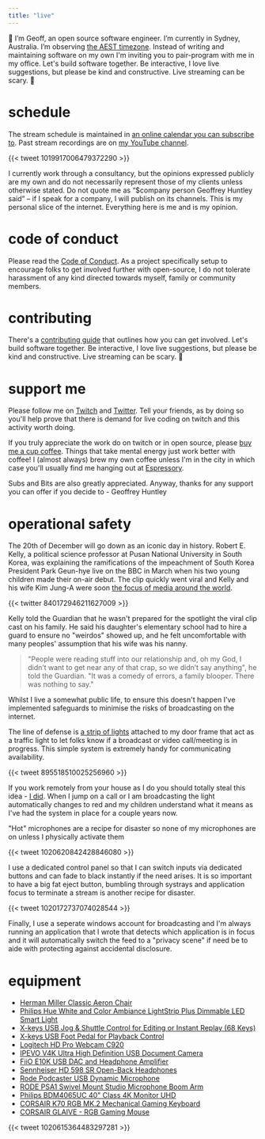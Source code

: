 ```yaml
---
title: "live"
---
```

🙌 I’m Geoff, an open source software engineer. I’m currently in Sydney, Australia. I’m observing [the AEST timezone](https://time.is/Sydney). Instead of writing and maintaining software on my own I'm inviting you to pair-program with me in my office. Let's build software together. Be interactive, I love live suggestions, but please be kind and constructive. Live streaming can be scary. 💖 

<!-- Add a placeholder for the Twitch embed -->
<div id="twitch-embed"></div>

<!-- Load the Twitch embed script -->
<script src="https://embed.twitch.tv/embed/v1.js"></script>

<!-- Create a Twitch.Embed object that will render within the "twitch-embed" root element. -->
<script type="text/javascript">
  new Twitch.Embed("twitch-embed", {
    width: 500,
    height: 480,
    channel: "geoffreyhuntley"
  });
</script>

# schedule

The stream schedule is maintained in [an online calendar you can subscribe to](https://calendar.google.com/calendar?cid=Z2h1bnRsZXkuY29tX3BjNWo0MjdjZG1sNW81MmVqczE2aG91YmMwQGdyb3VwLmNhbGVuZGFyLmdvb2dsZS5jb20). Past stream recordings are on [my YouTube channel](https://youtube.com/c/geoffreyhuntley).

{{< tweet 1019917006479372290 >}}

I currently work through a consultancy, but the opinions expressed publicly are my own and do not necessarily represent those of my clients unless otherwise stated. Do not quote me as “$company person Geoffrey Huntley said” – if I speak for a company, I will publish on its channels. This is my personal slice of the internet. Everything here is me and is my opinion.

# code of conduct

Please read the [Code of Conduct](CODEOFCONDUCT.md). As a project specifically setup to encourage folks to get involved further with open-source, I do not tolerate harassment of any kind directed towards myself, family or community members.

# contributing

There's a [contributing guide](https://github.com/ghuntley/live/CONTRIBUTING.md) that outlines how you can get involved. Let's build software together. Be interactive, I love live suggestions, but please be kind and constructive. Live streaming can be scary. 💖 

# support me

Please follow me on [Twitch](https://twitch.tv/geoffreyhuntley) and [Twitter](https://twitter.com/geoffreyhuntley). Tell your friends, as by doing so you'll help prove that there is demand for live coding on twitch and this activity worth doing.

If you truly appreciate the work do on twitch or in open source, please [buy me a cup coffee](https://www.patreon.com/ghuntley).  Things that take mental energy just work better with coffee!  I (almost always) brew my own coffee unless I'm in the city in which case you'll usually find me hanging out at [Espressory](https://www.espressory.com.au/). 

Subs and Bits are also greatly appreciated. Anyway, thanks for any support you can offer if you decide to - Geoffrey Huntley

# operational safety

The 20th of December will go down as an iconic day in history. Robert E. Kelly, a political science professor at Pusan National University in South Korea, was explaining the ramifications of the impeachment of South Korea President Park Geun-hye live on the BBC in March when his two young children made their on-air debut. The clip quickly went viral and Kelly and his wife Kim Jung-A were soon [the focus of media around the world](https://www.usatoday.com/story/news/nation-now/2017/12/20/bbc-dad-robert-kelly-thought-his-career-over-after-kids-hilariously-interrupted-live-interview/968226001/). 

{{< twitter 840172946211627009 >}}

Kelly told the Guardian that he wasn't prepared for the spotlight the viral clip cast on his family. He said his daughter's elementary school had to hire a guard to ensure no "weirdos" showed up, and he felt uncomfortable with many peoples' assumption that his wife was his nanny. 

> "People were reading stuff into our relationship and, oh my God, I didn’t want to get near any of that crap, so we didn’t say anything", he told the Guardian. "It was a comedy of errors, a family blooper. There was nothing to say."

Whilst I live a somewhat public life, to ensure this doesn't happen I've implemented safeguards to minimise the risks of broadcasting on the internet. 

The line of defense is [a strip of lights](https://www.amazon.com/Philips-Ambiance-LightStrip-Compatible-Assistant/dp/B0167H33DU) attached to my door frame that act as a traffic light to let folks know if a broadcast or video call/meeting is in progress. This simple system is extremely handy for communicating availability. 

{{< tweet 895518510025256960 >}}

If you work remotely from your house as I do you should totally steal this idea - [I did](https://www.hanselman.com/blog/IsDaddyOnACallABusyLightPresenceIndicatorForLyncForMyHomeOffice.aspx). When I jump on a call or I am broadcasting the light automatically changes to red and my children understand what it means as I've had the system in place for a couple years now.

"Hot" microphones are a recipe for disaster so none of my microphones are on unless I physically activate them

{{< tweet 1020620842428846080 >}}

I use a dedicated control panel so that I can switch inputs via dedicated buttons and can fade to black instantly if the need arises. It is so important to have a big fat eject button, bumbling through systrays and application focus to terminate a stream is another recipe for disaster.

{{< tweet 1020172737074028544 >}}

Finally, I use a seperate windows account for broadcasting and I'm always running an application that I wrote that detects which application is in focus and it will automatically switch the feed to a "privacy scene" if need be to aide with protecting against accidental disclosure. 

# equipment

* [Herman Miller Classic Aeron Chair](https://www.amazon.com/Herman-Miller-Classic-Aeron-Chair-Size/dp/B0742KV7ZR/ref=as_li_tl?ie=UTF8&camp=1789&creative=9325&creativeASIN=B00ZV9RDKK&linkCode=as2&tag=ghuntley0b-20&linkId=f68ddcb85dfae991a13bff284c04eab3)
* [Philips Hue White and Color Ambiance LightStrip Plus Dimmable LED Smart Light](https://www.amazon.com/Philips-Ambiance-LightStrip-Compatible-Assistant/dp/B0167H33DU/ref=as_li_tl?ie=UTF8&camp=1789&creative=9325&creativeASIN=B00ZV9RDKK&linkCode=as2&tag=ghuntley0b-20&linkId=f68ddcb85dfae991a13bff284c04eab3)
* [X-keys USB Jog & Shuttle Control for Editing or Instant Replay (68 Keys)](https://www.amazon.com/X-keys-Jog-Shuttle-Control-XK-68/dp/B00I3OW4SQ/ref=as_li_tl?ie=UTF8&camp=1789&creative=9325&creativeASIN=B00ZV9RDKK&linkCode=as2&tag=ghuntley0b-20&linkId=f68ddcb85dfae991a13bff284c04eab3)
* [X-keys USB Foot Pedal for Playback Control](https://www.amazon.com/X-keys-Foot-Pedal-Playback-Control/dp/B009PP6Z50/ref=as_li_tl?ie=UTF8&camp=1789&creative=9325&creativeASIN=B00ZV9RDKK&linkCode=as2&tag=ghuntley0b-20&linkId=f68ddcb85dfae991a13bff284c04eab3)
* [Logitech HD Pro Webcam C920](https://www.amazon.com/Logitech-Widescreen-Calling-Recording-Desktop/dp/B006JH8T3S/ref=as_li_tl?ie=UTF8&camp=1789&creative=9325&creativeASIN=B00ZV9RDKK&linkCode=as2&tag=ghuntley0b-20&linkId=f68ddcb85dfae991a13bff284c04eab3)
* [IPEVO V4K Ultra High Definition USB Document Camera](https://www.amazon.com/IPEVO-Definition-Document-Camera-5-880-4-01-00/dp/B079DLTG9F/ref=as_li_tl?ie=UTF8&camp=1789&creative=9325&creativeASIN=B00ZV9RDKK&linkCode=as2&tag=ghuntley0b-20&linkId=f68ddcb85dfae991a13bff284c04eab3)
* [FiiO E10K USB DAC and Headphone Amplifier](https://www.amazon.com/FiiO-E10K-Headphone-Amplifier-Black/dp/B00LP3AMC2/ref=as_li_tl?ie=UTF8&camp=1789&creative=9325&creativeASIN=B00ZV9RDKK&linkCode=as2&tag=ghuntley0b-20&linkId=f68ddcb85dfae991a13bff284c04eab3)
* [Sennheiser HD 598 SR Open-Back Headphones](https://www.amazon.com/Sennheiser-HD-598-SR-Open-Back/dp/B06WRMZZ45/ref=as_li_tl?ie=UTF8&camp=1789&creative=9325&creativeASIN=B00ZV9RDKK&linkCode=as2&tag=ghuntley0b-20&linkId=f68ddcb85dfae991a13bff284c04eab3)
* [Rode Podcaster USB Dynamic Microphone](https://www.amazon.com/Rode-Podcaster-USB-Dynamic-Microphone/dp/B000JM46FY/ref=as_li_tl?ie=UTF8&camp=1789&creative=9325&creativeASIN=B00ZV9RDKK&linkCode=as2&tag=ghuntley0b-20&linkId=f68ddcb85dfae991a13bff284c04eab3)
* [RODE PSA1 Swivel Mount Studio Microphone Boom Arm](https://www.amazon.com/RODE-Swivel-Mount-Studio-Microphone/dp/B001D7UYBO/ref=as_li_tl?ie=UTF8&camp=1789&creative=9325&creativeASIN=B00ZV9RDKK&linkCode=as2&tag=ghuntley0b-20&linkId=f68ddcb85dfae991a13bff284c04eab3)
* [Philips BDM4065UC 40" Class 4K Monitor UHD](https://www.amazon.com/Philips-BDM4065UC-Resolution-Speakers-DisplayPort/dp/B00SCX78JS/ref=as_li_tl?ie=UTF8&camp=1789&creative=9325&creativeASIN=B00ZV9RDKK&linkCode=as2&tag=ghuntley0b-20&linkId=f68ddcb85dfae991a13bff284c04eab3)
* [CORSAIR K70 RGB MK.2 Mechanical Gaming Keyboard](https://www.amazon.com/CORSAIR-MK-2-Mechanical-Gaming-Keyboard/dp/B07D5S5QKF/ref=as_li_tl?ie=UTF8&camp=1789&creative=9325&creativeASIN=B00ZV9RDKK&linkCode=as2&tag=ghuntley0b-20&linkId=f68ddcb85dfae991a13bff284c04eab3)
* [CORSAIR GLAIVE - RGB Gaming Mouse](https://www.amazon.com/CORSAIR-GLAIVE-Comfortable-Interchangeable-Refurbished/dp/B07CQ8C5ZB/ref=as_li_tl?ie=UTF8&camp=1789&creative=9325&creativeASIN=B00ZV9RDKK&linkCode=as2&tag=ghuntley0b-20&linkId=f68ddcb85dfae991a13bff284c04eab3)

{{< tweet 1020615364483297281 >}}
